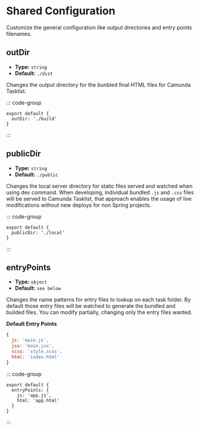 # Shared Configuration
Customize the general configuration like output directories and entry points filenames.

## outDir
- **Type:** `string`
- **Default:** `./dist`

Changes the output directory for the bunbled final HTML files for Camunda Tasklist.

::: code-group
```js{2} [camunda.config.js]
export default {
  outDir: './build'
}
```
:::

## publicDir
- **Type:** `string`
- **Default:** `./public`

Changes the local server directory for static files served and watched when using dev command. When developing, individual bundled `.js` and `.css` files will be served to Camunda Tasklist, that approach enables the usage of live modifications without new deploys for non Spring projects.

::: code-group
```js{2} [camunda.config.js]
export default {
  publicDir: './local'
}
```
:::

## entryPoints
- **Type:** `object`
- **Default:** `see below`

Changes the name patterns for entry files to lookup on each task folder. By default those entry files will be watched to generate the bundled and builded files. You can modify partially, changing only the entry files wanted.

**Default Entry Points**
```js
{
  js: 'main.js',
  jsx: 'main.jsx',
  scss: 'style.scss',
  html: 'index.html'
}
```

::: code-group
```js{2-5} [camunda.config.js]
export default {
  entryPoints: {
    js: 'app.js',
    html: 'app.html'
  }
}
```
:::
